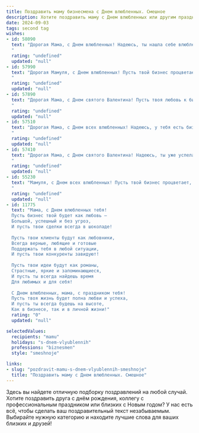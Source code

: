 ```yaml
---
title: Поздравить маму бизнесмена с Днем влюбленных. Смешное
description: Хотите поздравить маму с Днем влюбленных или другим праздником? Наш ИИ создаст незабываемое поздравление, а вы обязательно выделитесь среди других.  
date: 2024-09-03
tags: second tag
wishes:
- id: 58090
  text: "Дорогая Мама, с Днем влюбленных! Надеюсь, ты нашла себе влюбленного бизнесмена, который подарит тебе не только цветы, но и  акции новой перспективной компании! 😉
  "
  rating: "undefined"
  updated: "null"
- id: 57990
  text: "Дорогая Мамуля, с Днем влюбленных! Пусть твой бизнес процветает так же ярко, как твои чувства к нам, а твои сделки будут такими же сладкими, как шоколадные сердечки! 💖
  "
  rating: "undefined"
  updated: "null"
- id: 57890
  text: "Дорогая Мама, с Днем святого Валентина! Пусть твоя любовь к бизнесу будет такой же страстной, как и мой к тебе! 😉
  "
  rating: "undefined"
  updated: "null"
- id: 57510
  text: "Дорогая Мама, с Днем всех влюбленных! Надеюсь, у тебя есть бизнес-план на этот день, чтобы сердце твое не скучало и билось в ритме прибыли. 🥳
  "
  rating: "undefined"
  updated: "null"
- id: 57410
  text: "Дорогая Мама, с Днем святого Валентина! Надеюсь, ты уже успела закупить акции \"Розы\" и \"Шоколад\", чтобы потом с чистой совестью продать их с огромной прибылью! 😜
  "
  rating: "undefined"
  updated: "null"
- id: 55230
  text: "Мамуля, с Днем всех влюбленных! Пусть твой бизнес процветает, как любовь, а кошелек ломится от прибыли, как от подарков на 14 февраля! 😉
  "
  rating: "undefined"
  updated: "null"
- id: 11775
  text: "Мама, с Днем влюбленных тебя!
  Пусть бизнес твой будет как любовь –
  Большой, успешный и без угроз,
  И пусть твои сделки всегда в шоколаде!
  
  Пусть твои клиенты будут как любовники,
  Всегда верные, любящие и готовые
  Поддержать тебя в любой ситуации,
  И пусть твои конкуренты завидуют!
  
  Пусть твои идеи будут как романы,
  Страстные, яркие и запоминающиеся,
  И пусть ты всегда найдешь время
  Для любимых и для себя!
  
  С Днем влюбленных, мама, с праздником тебя!
  Пусть твоя жизнь будет полна любви и успеха,
  И пусть ты всегда будешь на высоте,
  Как в бизнесе, так и в личной жизни!"
  rating: "0"
  updated: "null"

selectedValues:
  recipients: "mamu"
  holidays: "s-dnem-vlyublennih"
  professions: "biznesmen"
  style: "smeshnoje"

links:
- slug: "pozdravit-mamu-s-dnem-vlyublennih-smeshnoje"
  title: "Поздравить маму с Днем влюбленных. Смешное"
---
```


Здесь вы найдете отличную подборку поздравлений на любой случай. 
Хотите поздравить друга с днём рождения, коллегу с профессиональным праздником или близких с Новым годом? У нас есть всё, чтобы сделать ваш поздравительный текст незабываемым. Выбирайте нужную категорию и находите лучшие слова для ваших близких и друзей!
